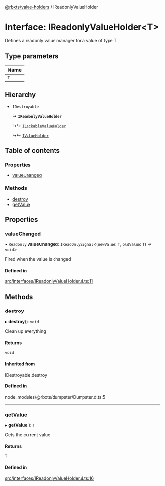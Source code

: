 [@rbxts/value-holders](../README.md) / IReadonlyValueHolder

# Interface: IReadonlyValueHolder<T\>

Defines a readonly value manager for a value of type T

## Type parameters

| Name |
| :------ |
| `T` |

## Hierarchy

- `IDestroyable`

  ↳ **`IReadonlyValueHolder`**

  ↳↳ [`ILockableValueHolder`](ILockableValueHolder.md)

  ↳↳ [`IValueHolder`](IValueHolder.md)

## Table of contents

### Properties

- [valueChanged](IReadonlyValueHolder.md#valuechanged)

### Methods

- [destroy](IReadonlyValueHolder.md#destroy)
- [getValue](IReadonlyValueHolder.md#getvalue)

## Properties

### valueChanged

• `Readonly` **valueChanged**: `IReadOnlySignal`<(`newValue`: `T`, `oldValue`: `T`) => `void`\>

Fired when the value is changed

#### Defined in

[src/interfaces/IReadonlyValueHolder.d.ts:11](https://github.com/Bytebit-Org/roblox-ValueHolders/blob/156ddd9/src/interfaces/IReadonlyValueHolder.d.ts#L11)

## Methods

### destroy

▸ **destroy**(): `void`

Clean up everything

#### Returns

`void`

#### Inherited from

IDestroyable.destroy

#### Defined in

node_modules/@rbxts/dumpster/Dumpster.d.ts:5

___

### getValue

▸ **getValue**(): `T`

Gets the current value

#### Returns

`T`

#### Defined in

[src/interfaces/IReadonlyValueHolder.d.ts:16](https://github.com/Bytebit-Org/roblox-ValueHolders/blob/156ddd9/src/interfaces/IReadonlyValueHolder.d.ts#L16)
